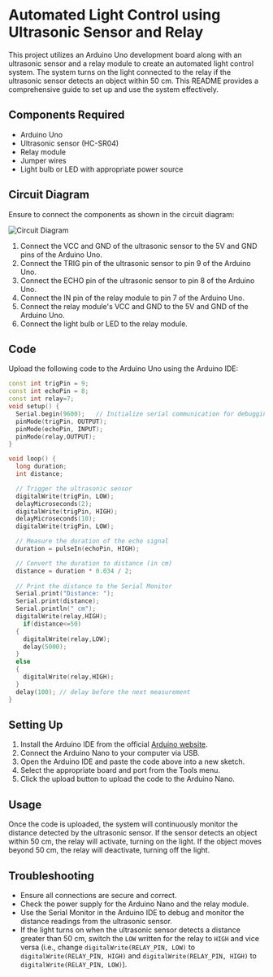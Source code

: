 # Automated Light Control using Ultrasonic Sensor and Relay

This project utilizes an Arduino Uno development board along with an ultrasonic sensor and a relay module to create an automated light control system. The system turns on the light connected to the relay if the ultrasonic sensor detects an object within 50 cm. This README provides a comprehensive guide to set up and use the system effectively.

## Components Required
- Arduino Uno
- Ultrasonic sensor (HC-SR04)
- Relay module
- Jumper wires
- Light bulb or LED with appropriate power source

## Circuit Diagram
Ensure to connect the components as shown in the circuit diagram:

![Circuit Diagram](https://github.com/inovus-labs/explore-iot/assets/145148320/f8d8352d-931c-4e8b-adde-2e10e8ab1eab)

1. Connect the VCC and GND of the ultrasonic sensor to the 5V and GND pins of the Arduino Uno.
2. Connect the TRIG pin of the ultrasonic sensor to pin 9 of the Arduino Uno.
3. Connect the ECHO pin of the ultrasonic sensor to pin 8 of the Arduino Uno.
4. Connect the IN pin of the relay module to pin 7 of the Arduino Uno.
5. Connect the relay module's VCC and GND to the 5V and GND of the Arduino Uno.
6. Connect the light bulb or LED to the relay module.

## Code
Upload the following code to the Arduino Uno using the Arduino IDE:

```cpp
const int trigPin = 9; 
const int echoPin = 8; 
const int relay=7;
void setup() {
  Serial.begin(9600);   // Initialize serial communication for debugging
  pinMode(trigPin, OUTPUT);
  pinMode(echoPin, INPUT);
  pinMode(relay,OUTPUT);
}

void loop() {
  long duration;
  int distance;

  // Trigger the ultrasonic sensor
  digitalWrite(trigPin, LOW);
  delayMicroseconds(2);
  digitalWrite(trigPin, HIGH);
  delayMicroseconds(10);
  digitalWrite(trigPin, LOW);

  // Measure the duration of the echo signal
  duration = pulseIn(echoPin, HIGH);

  // Convert the duration to distance (in cm)
  distance = duration * 0.034 / 2;
  
  // Print the distance to the Serial Monitor
  Serial.print("Distance: ");
  Serial.print(distance);
  Serial.println(" cm");
  digitalWrite(relay,HIGH);
    if(distance<=50)
  {
    digitalWrite(relay,LOW);
    delay(5000);
  }
  else
  {
    digitalWrite(relay,HIGH);
  }
  delay(100); // delay before the next measurement
}
```

## Setting Up
1. Install the Arduino IDE from the official [Arduino website](https://www.arduino.cc/).
2. Connect the Arduino Nano to your computer via USB.
3. Open the Arduino IDE and paste the code above into a new sketch.
4. Select the appropriate board and port from the Tools menu.
5. Click the upload button to upload the code to the Arduino Nano.

## Usage
Once the code is uploaded, the system will continuously monitor the distance detected by the ultrasonic sensor. If the sensor detects an object within 50 cm, the relay will activate, turning on the light. If the object moves beyond 50 cm, the relay will deactivate, turning off the light.

## Troubleshooting

- Ensure all connections are secure and correct.
- Check the power supply for the Arduino Nano and the relay module.
- Use the Serial Monitor in the Arduino IDE to debug and monitor the distance readings from the ultrasonic sensor.
- If the light turns on when the ultrasonic sensor detects a distance greater than 50 cm, switch the `LOW` written for the relay to `HIGH` and vice versa (i.e., change `digitalWrite(RELAY_PIN, LOW)` to `digitalWrite(RELAY_PIN, HIGH)` and `digitalWrite(RELAY_PIN, HIGH)` to `digitalWrite(RELAY_PIN, LOW)`).
